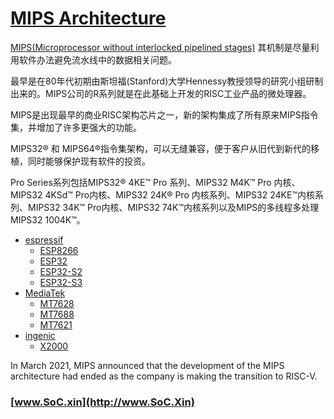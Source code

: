 ﻿# [MIPS Architecture](https://doc.soc.xin/architecture/MIPS)

[MIPS(Microprocessor without interlocked pipelined stages)](https://en.wikipedia.org/wiki/MIPS_architecture) 其机制是尽量利用软件办法避免流水线中的数据相关问题。

最早是在80年代初期由斯坦福(Stanford)大学Hennessy教授领导的研究小组研制出来的。MIPS公司的R系列就是在此基础上开发的RISC工业产品的微处理器。

MIPS是出现最早的商业RISC架构芯片之一，新的架构集成了所有原来MIPS指令集，并增加了许多更强大的功能。

MIPS32® 和 MIPS64®指令集架构，可以无缝兼容，便于客户从旧代到新代的移植，同时能够保护现有软件的投资。

Pro Series系列包括MIPS32® 4KE™ Pro 系列、MIPS32 M4K™ Pro 内核、MIPS32 4KSd™ Pro内核、MIPS32 24K® Pro 内核系列、MIPS32 24KE™内核系列、MIPS32 34K™ Pro内核、MIPS32 74K™内核系列以及MIPS的多线程多处理MIPS32 1004K™。

* [espressif](https://www.espressif.com/)
    * [ESP8266](https://github.com/SoCXin/ESP8266)
    * [ESP32](https://github.com/SoCXin/ESP32)
    * [ESP32-S2](https://github.com/SoCXin/ESP32-S2)
    * [ESP32-S3](https://github.com/SoCXin/ESP32-S3)
* [MediaTek](https://www.mediatek.cn/)
    * [MT7628](https://github.com/SoCXin/MT7628)
    * [MT7688](https://github.com/SoCXin/MT7688)
    * [MT7621](https://github.com/SoCXin/MT7621)
* [ingenic](http://www.ingenic.com.cn)
    * [X2000](https://github.com/SoCXin/X2000)

In March 2021, MIPS announced that the development of the MIPS architecture had ended as the company is making the transition to RISC-V.

### [www.SoC.xin](http://www.SoC.Xin)
